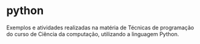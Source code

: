 # python
Exemplos e atividades realizadas na matéria de Técnicas de programação do curso de Ciência da computação, utilizando a linguagem Python.
